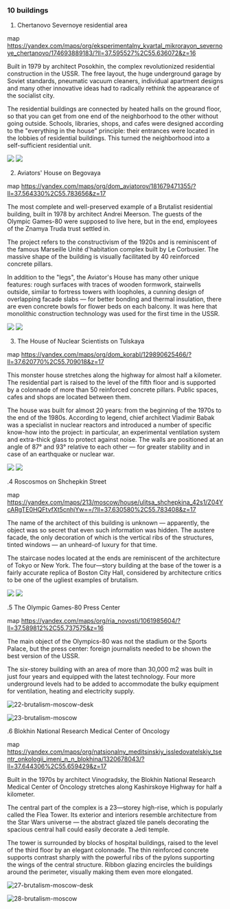 ###  10 buildings

1. Chertanovo Severnoye residential area

map
https://yandex.com/maps/org/eksperimentalny_kvartal_mikrorayon_severnoye_chertanovo/174693889183/?ll=37.595527%2C55.636072&z=16

Built in 1979 by architect Posokhin, the complex revolutionized residential construction in the USSR. The free layout, the huge underground garage by Soviet standards, pneumatic vacuum cleaners, individual apartment designs and many other innovative ideas had to radically rethink the appearance of the socialist city.

The residential buildings are connected by heated halls on the ground floor, so that you can get from one end of the neighborhood to the other without going outside. Schools, libraries, shops, and cafes were designed according to the "everything in the house" principle: their entrances were located in the lobbies of residential buildings. This turned the neighborhood into a self-sufficient residential unit.

<img src="https://opis-cdn.tinkoffjournal.ru/mercury/01-brutalism-moscow-desk.jpg"/>

<img src="https://opis-cdn.tinkoffjournal.ru/mercury/02-brutalism-moscow.jpg?preset=image_760w_2x"/>

2. Aviators' House on Begovaya

map
https://yandex.com/maps/org/dom_aviatorov/181679471355/?ll=37.564330%2C55.783656&z=17

The most complete and well-preserved example of a Brutalist residential building, built in 1978 by architect Andrei Meerson. The guests of the Olympic Games-80 were supposed to live here, but in the end, employees of the Znamya Truda trust settled in.

The project refers to the constructivism of the 1920s and is reminiscent of the famous Marseille Unité d'habitation complex built by Le Corbusier. The massive shape of the building is visually facilitated by 40 reinforced concrete pillars.

In addition to the "legs", the Aviator's House has many other unique features: rough surfaces with traces of wooden formwork, stairwells outside, similar to fortress towers with loopholes, a cunning design of overlapping facade slabs — for better bonding and thermal insulation, there are even concrete bowls for flower beds on each balcony. It was here that monolithic construction technology was used for the first time in the USSR.

<img src="https://opis-cdn.tinkoffjournal.ru/mercury/01-brutalism-moscow-desk.jpg"/>

<img src="https://opis-cdn.tinkoffjournal.ru/mercury/02-brutalism-moscow.jpg?preset=image_760w_2x"/>

3. The House of Nuclear Scientists on Tulskaya

map
https://yandex.com/maps/org/dom_korabl/129890625466/?ll=37.620770%2C55.709018&z=17

This monster house stretches along the highway for almost half a kilometer. The residential part is raised to the level of the fifth floor and is supported by a colonnade of more than 50 reinforced concrete pillars. Public spaces, cafes and shops are located between them.

The house was built for almost 20 years: from the beginning of the 1970s to the end of the 1980s. According to legend, chief architect Vladimir Babak was a specialist in nuclear reactors and introduced a number of specific know-how into the project: in particular, an experimental ventilation system and extra-thick glass to protect against noise. The walls are positioned at an angle of 87° and 93° relative to each other — for greater stability and in case of an earthquake or nuclear war.

<img src="https://opis-cdn.tinkoffjournal.ru/mercury/07-brutalism-moscow-desk.jpg"/>

<img src="https://opis-cdn.tinkoffjournal.ru/mercury/08-brutalism-moscow.jpg?preset=image_760w_2x"/>

.4 Roscosmos on Shchepkin Street

map
https://yandex.com/maps/213/moscow/house/ulitsa_shchepkina_42s1/Z04YcARgTE0HQFtvfXt5cnhjYw==/?ll=37.630580%2C55.783408&z=17

The name of the architect of this building is unknown — apparently, the object was so secret that even such information was hidden. The austere facade, the only decoration of which is the vertical ribs of the structures, tinted windows — an unheard-of luxury for that time.

The staircase nodes located at the ends are reminiscent of the architecture of Tokyo or New York. The four—story building at the base of the tower is a fairly accurate replica of Boston City Hall, considered by architecture critics to be one of the ugliest examples of brutalism.

<img src="https://opis-cdn.tinkoffjournal.ru/mercury/12-brutalism-moscow-desk.jpg"/>

<img src="https://opis-cdn.tinkoffjournal.ru/mercury/13-brutalism-moscow.jpg?preset=image_760w_2x"/>

.5 The Olympic Games-80 Press Center

map
https://yandex.com/maps/org/ria_novosti/1061985604/?ll=37.589812%2C55.737575&z=16

The main object of the Olympics-80 was not the stadium or the Sports Palace, but the press center: foreign journalists needed to be shown the best version of the USSR.

The six-storey building with an area of more than 30,000 m2 was built in just four years and equipped with the latest technology. Four more underground levels had to be added to accommodate the bulky equipment for ventilation, heating and electricity supply.

![22-brutalism-moscow-desk](https://github.com/user-attachments/assets/55df5b9f-288b-4cb3-ae12-1e23c7692f81)

![23-brutalism-moscow](https://github.com/user-attachments/assets/dfe5db3e-41bd-4c0b-945e-0281f417ceef)

.6 Blokhin National Research Medical Center of Oncology

map
https://yandex.com/maps/org/natsionalny_meditsinskiy_issledovatelskiy_tsentr_onkologii_imeni_n_n_blokhina/1320678043/?ll=37.644306%2C55.659429&z=17

Built in the 1970s by architect Vinogradsky, the Blokhin National Research Medical Center of Oncology stretches along Kashirskoye Highway for half a kilometer.

The central part of the complex is a 23—storey high-rise, which is popularly called the Flea Tower. Its exterior and interiors resemble architecture from the Star Wars universe — the abstract glazed tile panels decorating the spacious central hall could easily decorate a Jedi temple.

The tower is surrounded by blocks of hospital buildings, raised to the level of the third floor by an elegant colonnade. The thin reinforced concrete supports contrast sharply with the powerful ribs of the pylons supporting the wings of the central structure. Ribbon glazing encircles the buildings around the perimeter, visually making them even more elongated.

![27-brutalism-moscow-desk](https://github.com/user-attachments/assets/81cb84df-ea27-4851-9c5b-18841df52175)

![28-brutalism-moscow](https://github.com/user-attachments/assets/b75d7c9a-b9c5-40a7-93dd-1390200bc0fc)
